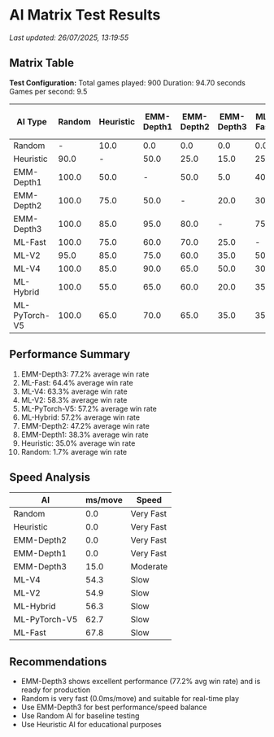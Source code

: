 # AI Matrix Test Results

_Last updated: 26/07/2025, 13:19:55_

## Matrix Table

**Test Configuration:**
  Total games played: 900
  Duration: 94.70 seconds
  Games per second: 9.5

| AI Type | Random | Heuristic | EMM-Depth1 | EMM-Depth2 | EMM-Depth3 | ML-Fast | ML-V2 | ML-V4 | ML-Hybrid | ML-PyTorch-V5 |
| --- | --- | --- | --- | --- | --- | --- | --- | --- | --- | --- |
| Random | - | 10.0 | 0.0 | 0.0 | 0.0 | 0.0 | 5.0 | 0.0 | 0.0 | 0.0 |
| Heuristic | 90.0 | - | 50.0 | 25.0 | 15.0 | 25.0 | 15.0 | 15.0 | 45.0 | 35.0 |
| EMM-Depth1 | 100.0 | 50.0 | - | 50.0 | 5.0 | 40.0 | 25.0 | 10.0 | 35.0 | 30.0 |
| EMM-Depth2 | 100.0 | 75.0 | 50.0 | - | 20.0 | 30.0 | 40.0 | 35.0 | 40.0 | 35.0 |
| EMM-Depth3 | 100.0 | 85.0 | 95.0 | 80.0 | - | 75.0 | 65.0 | 50.0 | 80.0 | 65.0 |
| ML-Fast | 100.0 | 75.0 | 60.0 | 70.0 | 25.0 | - | 50.0 | 70.0 | 65.0 | 65.0 |
| ML-V2 | 95.0 | 85.0 | 75.0 | 60.0 | 35.0 | 50.0 | - | 35.0 | 40.0 | 50.0 |
| ML-V4 | 100.0 | 85.0 | 90.0 | 65.0 | 50.0 | 30.0 | 65.0 | - | 45.0 | 40.0 |
| ML-Hybrid | 100.0 | 55.0 | 65.0 | 60.0 | 20.0 | 35.0 | 60.0 | 55.0 | - | 65.0 |
| ML-PyTorch-V5 | 100.0 | 65.0 | 70.0 | 65.0 | 35.0 | 35.0 | 50.0 | 60.0 | 35.0 | - |


## Performance Summary

1. EMM-Depth3: 77.2% average win rate
2. ML-Fast: 64.4% average win rate
3. ML-V4: 63.3% average win rate
4. ML-V2: 58.3% average win rate
5. ML-PyTorch-V5: 57.2% average win rate
6. ML-Hybrid: 57.2% average win rate
7. EMM-Depth2: 47.2% average win rate
8. EMM-Depth1: 38.3% average win rate
9. Heuristic: 35.0% average win rate
10. Random: 1.7% average win rate

## Speed Analysis

| AI | ms/move | Speed |
|---|---|---|
| Random | 0.0 | Very Fast |
| Heuristic | 0.0 | Very Fast |
| EMM-Depth2 | 0.0 | Very Fast |
| EMM-Depth1 | 0.0 | Very Fast |
| EMM-Depth3 | 15.0 | Moderate |
| ML-V4 | 54.3 | Slow |
| ML-V2 | 54.9 | Slow |
| ML-Hybrid | 56.3 | Slow |
| ML-PyTorch-V5 | 62.7 | Slow |
| ML-Fast | 67.8 | Slow |


## Recommendations

- EMM-Depth3 shows excellent performance (77.2% avg win rate) and is ready for production
- Random is very fast (0.0ms/move) and suitable for real-time play
- Use EMM-Depth3 for best performance/speed balance
- Use Random AI for baseline testing
- Use Heuristic AI for educational purposes
